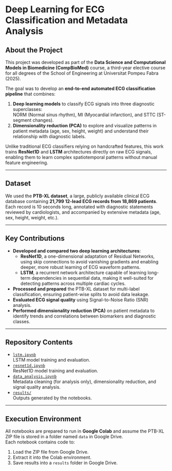 # Deep Learning for ECG Classification and Metadata Analysis

## About the Project
This project was developed as part of the **Data Science and Computational Models in Biomedicine (CompBioMed)** course, a third-year elective course for all degrees of the School of Engineering at Universitat Pompeu Fabra (2025).  

The goal was to develop an **end-to-end automated ECG classification pipeline** that combines:
1. **Deep learning models** to classify ECG signals into three diagnostic superclasses:  
   NORM (Normal sinus rhythm), MI (Myocardial infarction), and STTC (ST-segment changes).
2. **Dimensionality reduction (PCA)** to explore and visualize patterns in patient metadata (age, sex, height, weight) and understand their relationship with diagnostic labels.

Unlike traditional ECG classifiers relying on handcrafted features, this work trains **ResNet1D** and **LSTM** architectures directly on raw ECG signals, enabling them to learn complex spatiotemporal patterns without manual feature engineering.

---

## Dataset
We used the **PTB-XL dataset**, a large, publicly available clinical ECG database containing **21,799 12-lead ECG records from 18,869 patients**.  
Each record is 10 seconds long, annotated with diagnostic statements reviewed by cardiologists, and accompanied by extensive metadata (age, sex, height, weight, etc.).

---

## Key Contributions
- **Developed and compared two deep learning architectures**:
  - **ResNet1D**, a one-dimensional adaptation of Residual Networks, using skip connections to avoid vanishing gradients and enabling deeper, more robust learning of ECG waveform patterns.
  - **LSTM**, a recurrent network architecture capable of learning long-term dependencies in sequential data, making it well-suited for detecting patterns across multiple cardiac cycles.
- **Processed and prepared** the PTB-XL dataset for multi-label classification, ensuring patient-wise splits to avoid data leakage.
- **Evaluated ECG signal quality** using Signal-to-Noise Ratio (SNR) analysis.
- **Performed dimensionality reduction (PCA)** on patient metadata to identify trends and correlations between biomarkers and diagnostic classes.

---

## Repository Contents
- [`lstm.ipynb`](./lstm.ipynb)  
  LSTM model training and evaluation.
- [`resnet1d.ipynb`](./resnet1d.ipynb)  
  ResNet1D model training and evaluation.
- [`data_analysis.ipynb`](./data_analysis.ipynb)  
  Metadata cleaning (for analysis only), dimensionality reduction, and signal quality analysis.
- [`results/`](./results)  
  Outputs generated by the notebooks.

---

## Execution Environment
All notebooks are prepared to run in **Google Colab** and assume the PTB-XL ZIP file is stored in a folder named `data` in Google Drive.  
Each notebook contains code to:
1. Load the ZIP file from Google Drive.
2. Extract it into the Colab environment.
3. Save results into a `results` folder in Google Drive.
